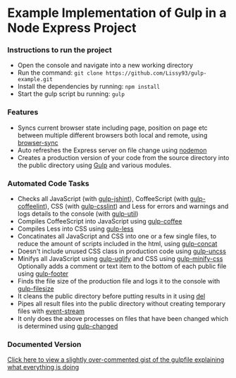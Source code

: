 # Example Implementation of Gulp in a Node Express Project

### Instructions to run the project

- Open the console and navigate into a new working directory
- Run the command: ```git clone https://github.com/Lissy93/gulp-example.git```
- Install the dependencies by running: ```npm install```
- Start the gulp script bu running: ```gulp```





### Features
- Syncs current browser state including page, position on page etc between multiple different browsers both local and remote, using [browser-sync](https://github.com/BrowserSync/browser-sync)
- Auto refreshes the Express server on file change using [nodemon](https://github.com/remy/nodemon)
- Creates a production version of your code from the source directory into the public directory using [Gulp](https://github.com/gulpjs/gulp) and various modules.


### Automated Code Tasks
- Checks all JavaScript (with [gulp-jshint](https://github.com/spalger/gulp-jshint)), CoffeeScript (with [gulp-coffeelint](https://github.com/janraasch/gulp-coffeelint)), CSS (with [gulp-csslint](https://github.com/lazd/gulp-csslint)) and Less for errors and warnings and logs details to the console (with [gulp-util](https://github.com/gulpjs/gulp-util))
- Compiles CoffeeScript into JavaScript using [gulp-coffee](https://github.com/wearefractal/gulp-coffee)
- Compiles Less into CSS using [gulp-less](https://github.com/plus3network/gulp-less)
- Concatinates all JavaScript and CSS into one or a few single files, to reduce the amount of scripts included in the html, using [gulp-concat](https://github.com/wearefractal/gulp-concat)
- Doesn't include unused CSS class in production code using [gulp-uncss](https://github.com/ben-eb/gulp-uncss)
- Minifys all JavaScript using [gulp-uglify](https://github.com/terinjokes/gulp-uglify) and CSS using [gulp-minify-css](https://github.com/murphydanger/gulp-minify-css)
Optionally adds a comment or text item to the bottom of each public file using [gulp-footer](https://github.com/godaddy/gulp-footer)
- Finds the file size of the production file and logs it to the console with [gulp-filesize](https://github.com/Metrime/gulp-filesize)
- It cleans the public directory before putting results in it using [del](https://github.com/sindresorhus/del)
- Pipes all result files into the public directory without creating temporary files with [event-stream](https://github.com/dominictarr/event-stream)
- It only does the above processes on files that have been changed which is determined using [gulp-changed](https://github.com/sindresorhus/gulp-changed)

### Documented Version
[Click here to view a slightly over-commented gist of the gulpfile explaining what everything is doing](https://gist.github.com/Lissy93/1eb7a804b7250d714e02)

